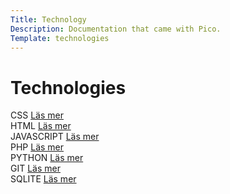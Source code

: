 ```yaml
---
Title: Technology
Description: Documentation that came with Pico.
Template: technologies
---
```


# Technologies

<div class="box">
CSS
<a href="%base_url%?technology/techs/css">Läs mer</a>
</div>

<div class="box wide">
HTML
<a href="%base_url%?technology/techs/html">Läs mer</a>
</div>

<div class="box wide">
JAVASCRIPT
<a href="%base_url%?technology/techs/javascript">Läs mer</a>
</div>

<div class="box">
PHP
<a href="%base_url%?technology/techs/php">Läs mer</a>
</div>

<div class="box fullwide">
PYTHON
<a href="%base_url%?technology/techs/python">Läs mer</a>
</div>

<div class="box">
GIT
<a href="%base_url%?technology/techs/git">Läs mer</a>
</div>

<div class="box wide">
SQLITE
<a href="%base_url%?technology/techs/sqlite">Läs mer</a>
</div>
